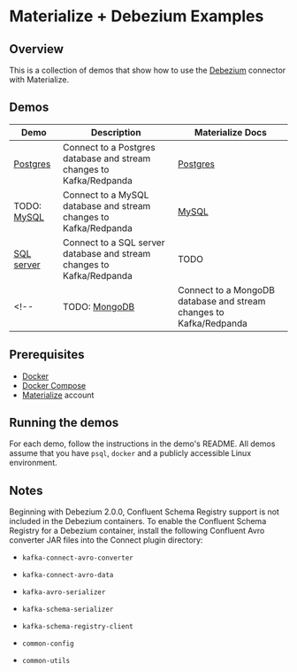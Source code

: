 # Materialize + Debezium Examples

## Overview

This is a collection of demos that show how to use the [Debezium](https://materialize.com/docs/ingest-data/debezium/) connector with Materialize.

## Demos

| Demo                               | Description                                                                 | Materialize Docs                                                                     |
| ---------------------------------- | --------------------------------------------------------------------------- | ------------------------------------------------------------------------------------ |
| [Postgres](postgres)               | Connect to a Postgres database and stream changes to Kafka/Redpanda         | [Postgres](https://materialize.com/docs/ingest-data/cdc-postgres-kafka-debezium/)    |
| TODO: [MySQL](mysql)               | Connect to a MySQL database and stream changes to Kafka/Redpanda            | [MySQL](https://materialize.com/docs/ingest-data/cdc-mysql/)                         |
| [SQL server](sqlserver)            | Connect to a SQL server database and stream changes to Kafka/Redpanda       | TODO                                                                                 |
<!-- | TODO: [MongoDB](mongodb)           | Connect to a MongoDB database and stream changes to Kafka/Redpanda     | TODO                                                                                 | -->

## Prerequisites

- [Docker](https://docs.docker.com/get-docker/)
- [Docker Compose](https://docs.docker.com/compose/install/)
- [Materialize](https://console.materialize.com/) account

## Running the demos

For each demo, follow the instructions in the demo's README. All demos assume that you have `psql`, `docker` and a publicly accessible Linux environment.

## Notes

Beginning with Debezium 2.0.0, Confluent Schema Registry support is not included in the Debezium containers. To enable the Confluent Schema Registry for a Debezium container, install the following Confluent Avro converter JAR files into the Connect plugin directory:

-   `kafka-connect-avro-converter`

-   `kafka-connect-avro-data`

-   `kafka-avro-serializer`

-   `kafka-schema-serializer`

-   `kafka-schema-registry-client`

-   `common-config`

-   `common-utils`

